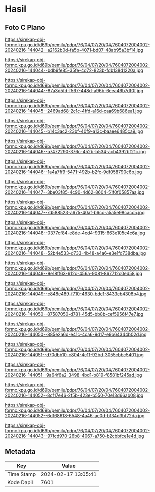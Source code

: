 # Hasil

## Foto C Plano

https://sirekap-obj-formc.kpu.go.id/d69b/pemilu/pdpr/76/04/07/20/04/7604072004002-20240216-144042--a2162b0d-fa5b-4071-bd07-48ab95a3bf14.jpg

https://sirekap-obj-formc.kpu.go.id/d69b/pemilu/pdpr/76/04/07/20/04/7604072004002-20240216-144044--bdb9fe85-35fe-4d72-823b-fdb138d1220a.jpg

https://sirekap-obj-formc.kpu.go.id/d69b/pemilu/pdpr/76/04/07/20/04/7604072004002-20240216-144044--87a3d5fd-f567-448d-a96b-6eea46b7df0f.jpg

https://sirekap-obj-formc.kpu.go.id/d69b/pemilu/pdpr/76/04/07/20/04/7604072004002-20240216-144045--2469ad68-2c1c-4ffd-a16d-caa69b686ea1.jpg

https://sirekap-obj-formc.kpu.go.id/d69b/pemilu/pdpr/76/04/07/20/04/7604072004002-20240216-144045--b14c3ac2-23bf-40f9-a13c-baaee6485ca9.jpg

https://sirekap-obj-formc.kpu.go.id/d69b/pemilu/pdpr/76/04/07/20/04/7604072004002-20240216-144046--a7472290-376c-452b-b534-acb4392bf21c.jpg

https://sirekap-obj-formc.kpu.go.id/d69b/pemilu/pdpr/76/04/07/20/04/7604072004002-20240216-144046--1a4a7ff9-5471-492b-b2fc-9df058790c6b.jpg

https://sirekap-obj-formc.kpu.go.id/d69b/pemilu/pdpr/76/04/07/20/04/7604072004002-20240216-144047--3be03f85-4c90-4d62-8604-51f0f05857aa.jpg

https://sirekap-obj-formc.kpu.go.id/d69b/pemilu/pdpr/76/04/07/20/04/7604072004002-20240216-144047--7d588523-a675-40af-b6cc-a5a5e98cacc5.jpg

https://sirekap-obj-formc.kpu.go.id/d69b/pemilu/pdpr/76/04/07/20/04/7604072004002-20240216-144048--0377cf84-e8de-4cd4-9315-663e105c4c6a.jpg

https://sirekap-obj-formc.kpu.go.id/d69b/pemilu/pdpr/76/04/07/20/04/7604072004002-20240216-144048--52b4e533-d733-4b48-a4a6-e3e1fd738dba.jpg

https://sirekap-obj-formc.kpu.go.id/d69b/pemilu/pdpr/76/04/07/20/04/7604072004002-20240216-144049--9e18ff63-612c-456a-9081-867712c0ed58.jpg

https://sirekap-obj-formc.kpu.go.id/d69b/pemilu/pdpr/76/04/07/20/04/7604072004002-20240216-144049--c848e489-f710-4630-bde1-8433cb4308b4.jpg

https://sirekap-obj-formc.kpu.go.id/d69b/pemilu/pdpr/76/04/07/20/04/7604072004002-20240216-144050--87587050-d781-45d5-bb8b-cef5956f47e7.jpg

https://sirekap-obj-formc.kpu.go.id/d69b/pemilu/pdpr/76/04/07/20/04/7604072004002-20240216-144050--885e2a6d-e41c-4ca6-9d17-e9b64344b02d.jpg

https://sirekap-obj-formc.kpu.go.id/d69b/pemilu/pdpr/76/04/07/20/04/7604072004002-20240216-144051--d70dbb10-c804-4c11-92bd-3055cbbc5401.jpg

https://sirekap-obj-formc.kpu.go.id/d69b/pemilu/pdpr/76/04/07/20/04/7604072004002-20240216-144051--9a64f6a2-3498-4bd1-b819-f8581bf245ad.jpg

https://sirekap-obj-formc.kpu.go.id/d69b/pemilu/pdpr/76/04/07/20/04/7604072004002-20240216-144052--8cf17e46-2f5b-423e-b550-70e13d66ab08.jpg

https://sirekap-obj-formc.kpu.go.id/d69b/pemilu/pdpr/76/04/07/20/04/7604072004002-20240216-144052--6df68618-6548-4a46-ac0d-b134d3bf72da.jpg

https://sirekap-obj-formc.kpu.go.id/d69b/pemilu/pdpr/76/04/07/20/04/7604072004002-20240216-144043--97fcd970-26b8-4067-a750-b2cbbfce1e4d.jpg


## Metadata

| Key        | Value               |
| ---------- | ------------------- |
| Time Stamp | 2024-02-17 13:05:41 |
| Kode Dapil | 7601                |




